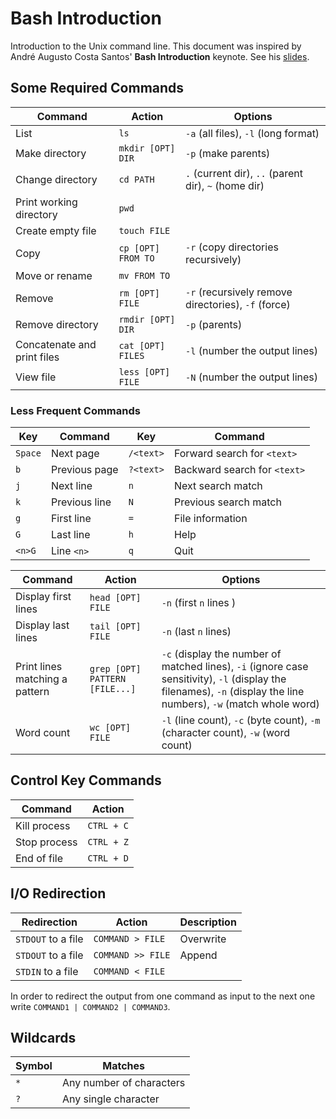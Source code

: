 # Bash Introduction
Introduction to the Unix command line. This document was inspired by André Augusto Costa Santos' **Bash Introduction** keynote. See his [slides](https://speakerdeck.com/62gerente/bash-introduction).

## Some Required Commands
| Command | Action | Options |
| ------- | ------ | ------- |
| List | `ls` | `-a` (all files), `-l` (long format) |
| Make directory | `mkdir [OPT] DIR` | `-p` (make parents) |
| Change directory | `cd PATH` | `.` (current dir), `..` (parent dir), `~` (home dir) |
| Print working directory | `pwd` | |
| Create empty file | `touch FILE` | |
| Copy | `cp [OPT] FROM TO` | `-r` (copy directories recursively) |
| Move or rename | `mv FROM TO` | |
| Remove | `rm [OPT] FILE` | `-r` (recursively remove directories), `-f` (force) |
| Remove directory | `rmdir [OPT] DIR` | `-p` (parents) |
| Concatenate and print files | `cat [OPT] FILES` | `-l` (number the output lines) |
| View file | `less [OPT] FILE` | `-N` (number the output lines) |

### Less Frequent Commands
| Key | Command | Key | Command |
| --- | ------- | --- | ------- |
| `Space` | Next page | `/<text>` | Forward search for `<text>` |
| `b` | Previous page | `?<text>` | Backward search for `<text>` |
| `j` | Next line | `n` | Next search match |
| `k` | Previous line | `N` | Previous search match |
| `g` | First line | `=` | File information |
| `G` | Last line | `h` | Help |
| `<n>G` | Line `<n>` | `q` | Quit |

| Command | Action | Options |
| ------- | ------ | ------- |
| Display first lines | `head [OPT] FILE` | `-n` (first `n` lines ) |
| Display last lines | `tail [OPT] FILE` | `-n` (last `n` lines) |
| Print lines matching a pattern | `grep [OPT] PATTERN [FILE...]` | `-c` (display the number of matched lines), `-i` (ignore case sensitivity), `-l` (display the filenames), `-n` (display the line numbers), `-w` (match whole word) |
| Word count | `wc [OPT] FILE` | `-l` (line count), `-c` (byte count), `-m` (character count), `-w` (word count) |

## Control Key Commands
| Command | Action |
| ------- | ------ |
| Kill process | `CTRL + C` |
| Stop process | `CTRL + Z` |
| End of file | `CTRL + D` |

## I/O Redirection
| Redirection | Action | Description |
| ----------- | ------ | ----------- |
| `STDOUT` to a file | `COMMAND > FILE` | Overwrite |
| `STDOUT` to a file | `COMMAND >> FILE` | Append |
| `STDIN` to a file | `COMMAND < FILE` | |

In order to redirect the output from one command as input to the next one write `COMMAND1 | COMMAND2 | COMMAND3`.

## Wildcards
| Symbol | Matches |
| ------ | ------- |
| `*` | Any number of characters |
| `?` | Any single character |
